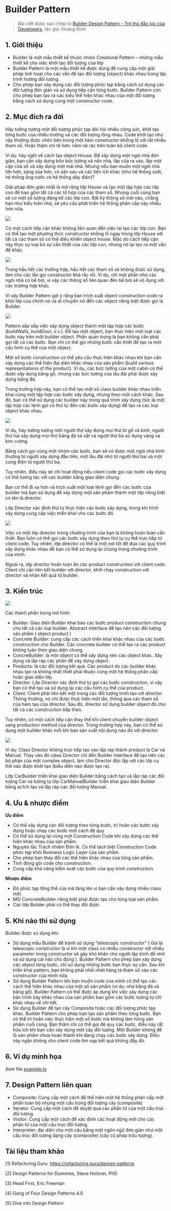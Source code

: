 # Builder Pattern

> Bài viết được sao chép từ [Builder Design Pattern - Trợ thủ đắc lực của Developers](https://viblo.asia/p/builder-design-pattern-tro-thu-dac-luc-cua-developers-bWrZnowwlxw), tác giả: Hoàng Đinh

## 1. Giới thiệu

- Builder là một mẫu thiết kế thuộc nhóm Creational Pattern – những mẫu thiết kế cho việc khởi tạo đối tượng của lớp
- Builder Pattern là một mẫu thiết kế được dùng để cung cấp một giải pháp linh hoạt cho các vấn đề tạo đối tượng (object) khác nhau trong lập trình hướng đối tượng.
- Cho phép bạn xây dựng các đối tượng phức tạp bằng cách sử dụng các đối tượng đơn giản và sử dụng tiếp cận từng bước. Builder Pattern còn cho phép bạn tạo ra các kiểu thể hiện khác nhau của một đối tượng bằng cách sử dụng cùng một constructor code.

## 2. Mục đích ra đời

Hãy tưởng tượng một đối tượng phức tạp đòi hỏi nhiều công sức, khởi tạo từng bước của nhiều trường và các đối tượng lồng nhau. Code khởi tạo như vậy thường được chôn bên trong một hàm constructor khổng lồ với rất nhiều tham số. Hoặc thậm chí tệ hơn: nằm rải rác trên toàn bộ client code.

Ví dụ: hãy nghĩ về cách tạo object House. Để xây dựng một ngôi nhà đơn giản, bạn cần xây dựng bốn bức tường và nền nhà, lắp cửa ra vào, lắp một cặp cửa sổ và xây dựng một mái nhà. Nhưng nếu bạn muốn một ngôi nhà lớn hơn, sáng sủa hơn, có sân sau và các tiện ích khác (như hệ thống sưởi, hệ thống ống nước và hệ thống dây điện)?

Giải pháp đơn giản nhất là mở rộng lớp House và tạo một tập hợp các lớp con để bao gồm tất cả các tổ hợp của các tham số. Nhưng cuối cùng bạn sẽ có một số lượng đáng kể các lớp con. Bất kỳ thông số mới nào, chẳng hạn như kiểu hiên nhà, sẽ yêu cầu phát triển hệ thống phân cấp này nhiều hơn nữa.

![](https://images.viblo.asia/cc3ffee7-6db7-4dfc-b6f3-b82ec6241df5.png)

Có một cách tiếp cận khác không liên quan đến việc lai tạo các lớp con. Bạn có thể tạo một phương thức constructor khổng lồ ngay trong lớp House với tất cả các tham số có thể điều khiển object house. Mặc dù cách tiếp cận này thực sự loại bỏ sự cần thiết của các lớp con, nhưng nó lại tạo ra một vấn đề khác.

![](https://images.viblo.asia/e8911942-ef10-4353-a1a3-d54c48596425.png)

Trong hầu hết các trường hợp, hầu hết các tham số sẽ không được sử dụng, làm cho các lần gọi constructor khá rắc rối. Ví dụ, chỉ một phần nhỏ các ngôi nhà có bể bơi, vì vậy các thông số liên quan đến bể bơi sẽ vô dụng với các trường hợp khác.

Vì vậy Builder Pattern gợi ý rằng bạn trích xuất object construction code ra khỏi lớp của chính nó và di chuyển nó đến các object riêng biệt được gọi là Builder.

![](https://images.viblo.asia/5a5f13cb-7e4a-4473-9b2e-b52fdef982c4.png)

Pattern sắp xếp việc xây dựng object thành một tập hợp các bước (buildWalls, buildDoor, v.v.). Để tạo một object, bạn thực hiện một loạt các bước này trên một builder object. Phần quan trọng là bạn không cần phải gọi tất cả các bước. Bạn chỉ có thể gọi những bước cần thiết để tạo ra một cấu hình cụ thể của một object.

Một số bước construction có thể yêu cầu thực hiện khác nhau khi bạn cần xây dựng các thể hiện đại diện khác nhau của sản phẩm (build various representations of the product). Ví dụ, các bức tường của một cabin có thể được xây dựng bằng gỗ, nhưng các bức tường của lâu đài phải được xây dựng bằng đá.

Trong trường hợp này, bạn có thể tạo một số class builder khác nhau triển khai cùng một tập hợp các bước xây dựng, nhưng theo một cách khác. Sau đó, bạn có thể sử dụng các builder này trong quá trình xây dựng (tức là một tập hợp các lệnh gọi có thứ tự đến các bước xây dựng) để tạo ra các loại object khác nhau.

![](https://images.viblo.asia/a8d8ad0f-4317-476b-a407-21501f1b7e97.png)

Ví dụ, hãy tưởng tượng một người thợ xây dựng mọi thứ từ gỗ và kính, người thứ hai xây dựng mọi thứ bằng đá và sắt và người thứ ba sử dụng vàng và kim cương.

Bằng cách gọi cùng một nhóm các bước, bạn sẽ có được một ngôi nhà bình thường từ người xây dựng đầu tiên, một lâu đài nhỏ từ người thứ hai và một cung điện từ người thứ ba.

Tuy nhiên, điều này sẽ chỉ hoạt động nếu client code gọi các bước xây dựng có thể tương tác với các builder bằng giao diện chung.

Bạn có thể đi xa hơn và trích xuất một loạt lệnh gọi đến các bước của builder mà bạn sử dụng để xây dựng một sản phẩm thành một lớp riêng biệt có tên là director.

Lớp Director xác định thứ tự thực hiện các bước xây dựng, trong khi trình xây dựng cung cấp việc triển khai cho các bước đó.

![](https://images.viblo.asia/31bfc28b-7658-44c0-93d2-3a24e63a1c57.png)

Việc có một lớp director trong chương trình của bạn là không hoàn toàn cần thiết. Bạn luôn có thể gọi các bước xây dựng theo thứ tự cụ thể trực tiếp từ client code. Tuy nhiên, lớp director có thể là một nơi tốt để đưa các quy trình xây dựng khác nhau để bạn có thể sử dụng lại chúng trong chương trình của mình.

Ngoài ra, lớp director hoàn toàn ẩn các product construction với client code. Client chỉ cần liên kết builder với director, khởi chạy construction với director và nhận kết quả từ builder.

## 3. Kiến trúc

![](https://refactoring.guru/images/patterns/diagrams/builder/structure.png?id=fe9e23559923ea0657aa5fe75efef333)

Các thành phần trong mô hình:

- Builder: Giao diện Builder khai báo các bước product construction chung cho tất cả các loại builder. Abstract interface để tạo nên các đối tượng sản phẩm ( object product )
- Concrete Builder: cung cấp các cách triển khai khác nhau của các bước construction cho Builder. Các concrete builder có thể tạo ra các product không tuân theo giao diện chung.
- ConcreBuilder: là một object có thể xây dựng nên các object khác. Xây dựng và lắp ráp các phần để xây dựng object.
- Products: là các đối tượng kết quả. Các product do các builder khác nhau tạo ra không nhất thiết phải thuộc cùng một hệ thống phân cấp hoặc giao diện lớp.
- Director: Lớp Director xác định thứ tự gọi các bước construction, vì vậy bạn có thể tạo và sử dụng lại các cấu hình cụ thể của product.
- Client: Client phải liên kết một trong các đối tượng trình tạo với director. Thông thường, nó chỉ được thực hiện một lần, thông qua các tham số của hàm tạo của director. Sau đó, director sử dụng builder object đó cho tất cả các construction tiếp theo.

Tuy nhiên, có một cách tiếp cận thay thế khi client chuyển builder object sang production method của director. Trong trường hợp này, bạn có thể sử dụng một builder khác mỗi khi bạn sản xuất nội dung nào đó với director.

![](https://images.viblo.asia/8b617d3e-2cd3-4f77-9f65-6af1a290fb17.png)

Ví dụ: Class Director không trực tiếp tạo vào lắp ráp thành product là Car và Manual. Thay vào đó class Director chí đến Builder Interface để tạo nên các bộ phận của một complex object, làm cho Director độc lập với các lớp cụ thể nào được khởi tạo (biểu diễn nào được tạo ra).

Lớp CarBuilder triển khai giao diện Builder bằng cách tạo và lắp ráp các đối tượng Car và tương tự lớp CarManualBuilder triển khai giao diện Builder bằng ac1ch tạo và lắp ráp các đối tượng Manual.

## 4. Ưu & nhược điểm

**Ưu điểm**

- Có thể xây dựng các đối tượng theo từng bước, trì hoãn các bước xây dựng hoặc chạy các bước một cách đệ quy
- Có thể sử dụng lại cùng một Construction Code khi xây dựng các thể hiện khác nhau của sản phẩm.
- Nguyên tắc Trách nhiệm Đơn lẻ. Có thể tách biệt Construction Code phức tạp khỏi Business Logic Layer của sản phẩm.
- Cho phép bạn thay đổi các thể hiện khác nhau của từng sản phẩm.
- Tính đóng gói code cho construction.
- Cung cấp khả năng kiểm soát các bước của quy trình construction.

**Nhược điểm**

- Độ phức tạp tổng thể của mã tăng lên vì bạn cần xây dựng nhiều class mới.
- Mỗi ConcreteBuilder riêng biệt phải được tạo cho từng loại sản phẩm.
- Các lớp Builder phải có thể thay đổi được

## 5. Khi nào thì sử dụng

Builder được sử dụng khi:

- Sử dụng mẫu Builder để tránh sử dụng “telescopic constructor” ( Gọi là telescopic constructor là vì khi một class có nhiều constructor với nhiều parameter trong constructor sẽ gây khó khăn cho người lập trình để nhớ và sử dụng cái nào cho đúng ). Builder Pattern cho phép bạn xây dựng các object từng bước, chỉ sử dụng những bước bạn thực sự cần. Sau khi triển khai pattern, bạn không phải nhồi nhét hàng tá tham số vào các constructor của mình nữa.
- Sử dụng Builder Pattern khi bạn muốn code của mình có thể tạo các cách thể hiện khác nhau của một số sản phẩm (ví dụ: nhà bằng đá và bằng gỗ). Builder Pattern có thể được áp dụng khi việc xây dựng các bản trình bày khác nhau của sản phẩm bao gồm các bước tương tự chỉ khác nhau về chi tiết.
- Sử dụng Builder để tạo cây Composite hoặc các đối tượng phức tạp khác. Builder Pattern cho phép bạn tạo sản phẩm theo từng bước. Bạn có thể trì hoãn việc thực hiện một số bước mà không làm hỏng sản phẩm cuối cùng. Bạn thậm chí có thể gọi đệ quy các bước, điều này rất hữu ích khi bạn cần xây dựng một cây đối tượng. Một Builder không để lộ sản phẩm chưa hoàn thành khi đang chạy các bước xây dựng. Điều này ngăn không cho client code tìm nạp kết quả không đầy đủ.

## 6. Ví dụ minh họa

Xem file [example.ts](./example.ts)

## 7. Design Pattern liên quan

- Composite: Cung cấp một cách để thể hiện một hệ thống phân cấp một phần toàn bộ nhưng một cấu trùng đối tượng cây (composite)
- Iterator: Cung cấp một cách để duyệt qua các phần tử của một cấu trúc đối tượng.
- Visitor: Cung cấp một cách để xác định các hoạt động mới cho các phần tử của một cấu trúc đối tượng.
- Interpreter: đại diện cho một câu bằng một ngôn ngữ đơn giản như một cấu trúc đối tượng dạng cây (composite) (cây cú pháp trừu tượng).

## Tài liệu tham khảo

[1] Refactoring.Guru. https://refactoring.guru/design-patterns

[2] Design Patterns for Dummies, Steve Holzner, PhD

[3] Head First, Eric Freeman

[4] Gang of Four Design Patterns 4.0

[5] Dive into Design Pattern
